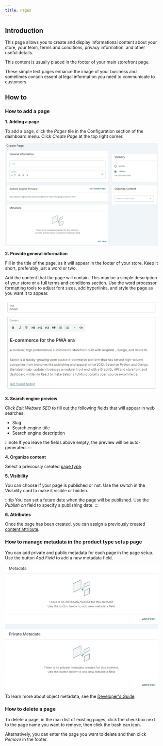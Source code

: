 ```yaml
---
title: Pages
---
```


## Introduction

This page allows you to create and display informational content about your store, your team, terms and conditions, privacy information, and other useful details.

This content is usually placed in the footer of your main storefront page.

These simple text pages enhance the image of your business and sometimes contain essential legal information you need to communicate to customers.

## How to

### How to add a page

**1. Adding a page**

To add a page, click the _Pages_ tile in the Configuration section of the dashboard menu. Click _Create&nbsp;Page_ at the top right corner.

![New page creation](../screenshots/config-page-new.png)

**2. Provide general information**

Fill in the title of the page, as it will appear in the footer of your store. Keep it short, preferably just a word or two.

Add the content that the page will contain. This may be a simple description of your store or a full terms and conditions section. Use the word processor formatting tools to adjust font sizes, add hyperlinks, and style the page as you want it to appear.

![New page displayed by the site](../screenshots/config-page-example.jpeg)

**3. Search engine preview**

Click _Edit&nbsp;Website&nbsp;SEO_ to fill out the following fields that will appear in web searches:

- Slug
- Search engine title
- Search engine description

:::note
If you leave the fields above empty, the preview will be auto-generated.
:::

**4. Organize content**

Select a previously created [page type](dashboard/configuration/page-types.md).

**5. Visibility**

You can choose if your page is published or not. Use the switch in the Visibility card to make it visible or hidden.

:::tip
You can set a future date when the page will be published. Use the _Publish on_ field to specify a publishing date.
:::

**6. Attributes**

Once the page has been created, you can assign a previously created [content attribute](dashboard/configuration/attributes.md).

### How to manage metadata in the product type setup page

You can add private and public metadata for each page in the page setup. Use the button _Add Field_ to add a new metadata field.

![](../screenshots/metadata.jpg)

To learn more about object metadata, see the [Developer's Guide](developer/metadata.mdx).

### How to delete a page

To delete a page, in the main list of existing pages, click the checkbox next to the page name you want to remove, then click the trash can icon.

Alternatively, you can enter the page you want to delete and then click _Remove_ in the footer.
